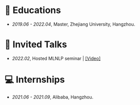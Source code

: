 # 📖 Educations

- *2019.06 - 2022.04*, Master, Zhejiang University, Hangzhou.

# 💬 Invited Talks

- *2022.02*, Hosted MLNLP seminar \| [\[Video\]](https://www.bilibili.com/video/BV1wF411x7qh)

# 💻 Internships

- *2021.06 - 2021.09*, Alibaba, Hangzhou.
